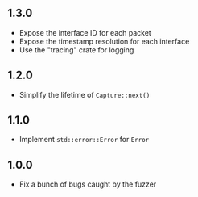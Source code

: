 ## 1.3.0

* Expose the interface ID for each packet
* Expose the timestamp resolution for each interface
* Use the "tracing" crate for logging

## 1.2.0

* Simplify the lifetime of `Capture::next()`

## 1.1.0

* Implement `std::error::Error` for `Error`

## 1.0.0

* Fix a bunch of bugs caught by the fuzzer
